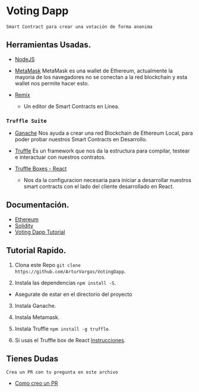 
# Voting Dapp

`Smart Contract para crear una votación de forma anonima`

## Herramientas Usadas.
* [NodeJS](https://nodejs.org/en/)

* [MetaMask](https://chrome.google.com/webstore/detail/metamask/nkbihfbeogaeaoehlefnkodbefgpgknn?hl=en)
MetaMask es una wallet de Ethereum, actualmente la mayoria de los navegadores no se conectan a la red blockchain y esta wallet nos permite hacer esto.

* [Remix](https://remix.ethereum.org/#optimize=false&evmVersion=null&version=soljson-v0.6.6+commit.6c089d02.js)
  * Un editor de Smart Contracts en Linea.

### `Truffle Suite`
* [Ganache](https://www.trufflesuite.com/ganache)
Nos ayuda a crear una red Blockchain de Ethereum Local, para poder probar nuestros Smart Contracts en Desarrollo.

* [Truffle](https://www.trufflesuite.com/docs/truffle/overview)
Es un framework que nos da la estructura para compilar, testear e interactuar con nuestros contratos.

* [Truffle Boxes - React](https://www.trufflesuite.com/boxes/react)
  * Nos da la configuracion necesaria para iniciar a desarrollar nuestros smart contracts con el lado del cliente desarrollado en React.


## Documentación.

* [Ethereum](https://www.ethereum.org/developers/#getting-started)
* [Solidity](https://solidity.readthedocs.io/en/v0.5.12/)
* [Voting Dapp Tutorial](https://medium.com/@mvmurthy/full-stack-hello-world-voting-ethereum-dapp-tutorial-part-1-40d2d0d807c2)

## Tutorial Rapido.
1. Clona este Repo `git clone https://github.com/ArturVargas/VotingDapp`.

2. Instala las dependencias `npm install -S`.
  * Asegurate de estar en el directorio del proyecto

3. Instala Ganache.

4. Instala Metamask.

5. Instala Truffle `npm install -g truffle`.

6. Si usas el Truffle box de React [Instrucciones](https://www.trufflesuite.com/boxes/react).

## Tienes Dudas
`Crea un PR con tu pregunta en este archivo`

* [Como creo un PR](https://www.youtube.com/watch?v=rgbCcBNZcdQ)